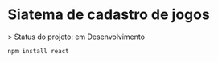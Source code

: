 <h1>Siatema de cadastro de jogos</h1>
> Status do projeto:  em Desenvolvimento

```
npm install react
```
